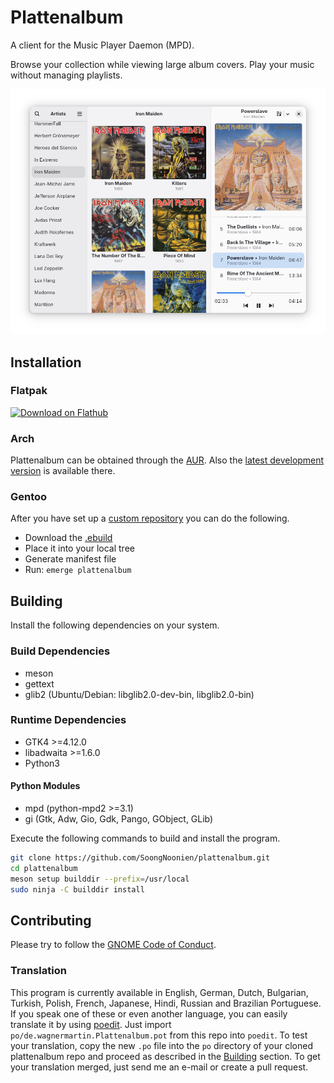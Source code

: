 # Plattenalbum

A client for the Music Player Daemon (MPD).

Browse your collection while viewing large album covers. Play your music without managing playlists.</p>

![ScreenShot](screenshots/main_window.png)

## Installation

### Flatpak

<a href='https://flathub.org/apps/details/de.wagnermartin.Plattenalbum'><img width='240' alt='Download on Flathub' src='https://flathub.org/api/badge?svg&locale=en'/></a>

### Arch

Plattenalbum can be obtained through the [AUR](https://aur.archlinux.org/packages/plattenalbum). Also the [latest development version](https://aur.archlinux.org/packages/plattenalbum-git) is available there.

### Gentoo

After you have set up a [custom repository](https://wiki.gentoo.org/wiki/Custom_repository) you can do the following.
- Download the [.ebuild](https://github.com/SoongNoonien/plattenalbum/releases/latest)
- Place it into your local tree
- Generate manifest file
- Run: `emerge plattenalbum`

## Building

Install the following dependencies on your system.

### Build Dependencies
- meson
- gettext
- glib2 (Ubuntu/Debian: libglib2.0-dev-bin, libglib2.0-bin)

### Runtime Dependencies
- GTK4 >=4.12.0
- libadwaita >=1.6.0
- Python3

#### Python Modules
- mpd (python-mpd2 >=3.1)
- gi (Gtk, Adw, Gio, Gdk, Pango, GObject, GLib)

Execute the following commands to build and install the program.
```bash
git clone https://github.com/SoongNoonien/plattenalbum.git
cd plattenalbum
meson setup builddir --prefix=/usr/local
sudo ninja -C builddir install
```

## Contributing

Please try to follow the [GNOME Code of Conduct](https://conduct.gnome.org).

### Translation

This program is currently available in English, German, Dutch, Bulgarian, Turkish, Polish, French, Japanese, Hindi, Russian and Brazilian Portuguese. If you speak one of these or even another language, you can easily translate it by using [poedit](https://poedit.net). Just import `po/de.wagnermartin.Plattenalbum.pot` from this repo into `poedit`. To test your translation, copy the new `.po` file into the `po` directory of your cloned plattenalbum repo and proceed as described in the [Building](#building) section. To get your translation merged, just send me an e-mail or create a pull request.
